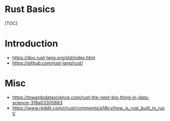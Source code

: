 # Rust Basics

[TOC]

# Introduction

- https://doc.rust-lang.org/std/index.html
- https://github.com/rust-lang/rust/


# Misc

- https://towardsdatascience.com/rust-the-next-big-thing-in-data-science-319a03305883
- https://www.reddit.com/r/rust/comments/a1j8cv/how_is_rust_built_in_rust/
